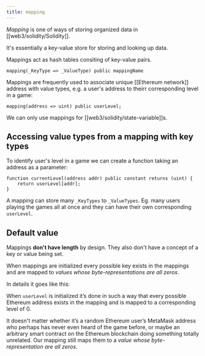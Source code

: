 ```yaml
---
title: mapping
---
```


_Mapping_ is one of ways of storing organized data in [[web3/solidity/Solidity]].

It's essentially a key-value store for storing and looking up data.

Mappings act as hash tables consiting of key-value pairs.

```solidity
mapping(_KeyType => _ValueType) public mappingName
```

Mappings are frequently used to associate unique [[Ethereum network]] address with value types, e.g. a user's address to theirr corresponding level in a game:

```solidity
mapping(address => uint) public userLevel;
```

We can only use mappings for [[web3/solidity/state-variable]]s.

## Accessing value types from a mapping with key types

To identify user's level in a game we can create a function taking an address as a parameter:

```solidity
function currentLevel(address addr) public constant returns (uint) {
    return userLevel[addr];
}
```

A mapping can store many `_KeyTypes` to `_ValueTypes`. Eg. many users playing the games all at once and they can have their own corresponding `userLevel`.

## Default value

Mappings **don't have length** by design. They also don't have a concept of a key or value being set.

When mappings are initialized every possible key exists in the mappings and are mapped to _values whose byte-representations are all zeros_.

In details it goes like this:

When `userLevel` is initialized it’s done in such a way that every possible Ethereum address exists in the mapping and is mapped to a corresponding level of 0.

It doesn't matter whether it’s a random Ethereum user’s MetaMask address who perhaps has never even heard of the game before, or maybe an arbitrary smart contract on the Ethereum blockchain doing something totally unrelated. Our mapping still maps them to a _value whose byte-representation are all zeros_.
